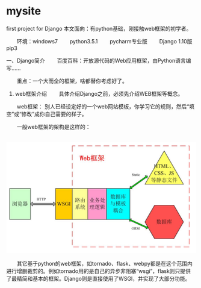 # mysite
first project for Django
本文面向：有python基础，刚接触web框架的初学者。

　　环境：windows7  　　python3.5.1 　　pycharm专业版 　　Django 1.10版　　pip3

一、Django简介
　　百度百科：开放源代码的Web应用框架，由Python语言编写......

　　重点：一个大而全的框架，啥都替你考虑好了。

1. web框架介绍
　　具体介绍Django之前，必须先介绍WEB框架等概念。

　　web框架： 别人已经设定好的一个web网站模板，你学习它的规则，然后“填空”或“修改”成你自己需要的样子。

　　一般web框架的架构是这样的：

   ![web 框架](/img/1.png)

 

　　其它基于python的web框架，如tornado、flask、webpy都是在这个范围内进行增删裁剪的。例如tornado用的是自己的异步非阻塞“wsgi”，flask则只提供了最精简和基本的框架。Django则是直接使用了WSGI，并实现了大部分功能。
